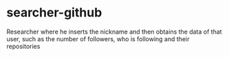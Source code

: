 # searcher-github
Researcher where he inserts the nickname and then obtains the data of that user, such as the number of followers, who is following and their repositories 
